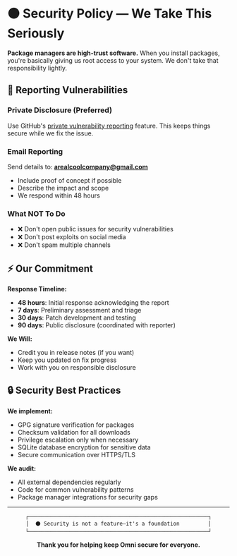 # ⚫ Security Policy — We Take This Seriously

**Package managers are high-trust software.** When you install packages, you're basically giving us root access to your system. We don't take that responsibility lightly.

## 🚨 Reporting Vulnerabilities

### **Private Disclosure (Preferred)**
Use GitHub's [private vulnerability reporting](https://github.com/therealcoolnerd/omni/security/advisories/new) feature. This keeps things secure while we fix the issue.

### **Email Reporting**  
Send details to: **arealcoolcompany@gmail.com**
- Include proof of concept if possible
- Describe the impact and scope
- We respond within 48 hours

### **What NOT To Do**
- ❌ Don't open public issues for security vulnerabilities
- ❌ Don't post exploits on social media  
- ❌ Don't spam multiple channels

## ⚡ Our Commitment

**Response Timeline:**
- **48 hours**: Initial response acknowledging the report
- **7 days**: Preliminary assessment and triage
- **30 days**: Patch development and testing
- **90 days**: Public disclosure (coordinated with reporter)

**We Will:**
- Credit you in release notes (if you want)
- Keep you updated on fix progress
- Work with you on responsible disclosure

## 🔒 Security Best Practices

**We implement:**
- GPG signature verification for packages
- Checksum validation for all downloads
- Privilege escalation only when necessary  
- SQLite database encryption for sensitive data
- Secure communication over HTTPS/TLS

**We audit:**
- All external dependencies regularly
- Code for common vulnerability patterns
- Package manager integrations for security gaps

---

<div align="center">

```ascii
┌─────────────────────────────────────────────────────────┐
│  ⚫ Security is not a feature—it's a foundation         │
└─────────────────────────────────────────────────────────┘
```

**Thank you for helping keep Omni secure for everyone.**

</div>
